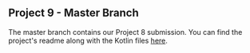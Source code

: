 ## Project 9 - Master Branch

The master branch contains our Project 8 submission. You can find the project's readme along with the Kotlin files [here](https://github.com/asteitz/Project9/blob/master/app/src/main/java/com/example/project9/README.md).
